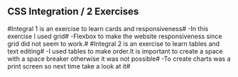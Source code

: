 ## CSS Integration / 2 Exercises ##
#Integral 1 is an exercise to learn cards and responsiveness#
-In this exercise I used grid#
-Flexbox to make the website responsiveness since grid did not seem to work.#
#Integral 2 is an exercise to learn tables and text editing#
-I used tables to make order.It is important to create a space with a space breaker otherwise it was not possible#
-To create charts was a print screen so next time take a look at it#

